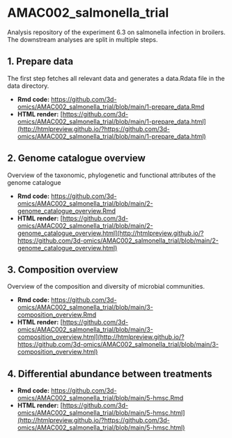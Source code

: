 # AMAC002_salmonella_trial

Analysis repository of the experiment 6.3 on salmonella infection in broilers. The downstream analyses are split in multiple steps.

## 1. Prepare data

The first step fetches all relevant data and generates a data.Rdata file in the data directory. 

- **Rmd code:** https://github.com/3d-omics/AMAC002_salmonella_trial/blob/main/1-prepare_data.Rmd
- **HTML render:** [https://github.com/3d-omics/AMAC002_salmonella_trial/blob/main/1-prepare_data.html](http://htmlpreview.github.io/?https://github.com/3d-omics/AMAC002_salmonella_trial/blob/main/1-prepare_data.html)

## 2. Genome catalogue overview

Overview of the taxonomic, phylogenetic and functional attributes of the genome catalogue

- **Rmd code:** https://github.com/3d-omics/AMAC002_salmonella_trial/blob/main/2-genome_catalogue_overview.Rmd
- **HTML render:** [https://github.com/3d-omics/AMAC002_salmonella_trial/blob/main/2-genome_catalogue_overview.html](http://htmlpreview.github.io/?https://github.com/3d-omics/AMAC002_salmonella_trial/blob/main/2-genome_catalogue_overview.html)

## 3. Composition overview

Overview of the composition and diversity of microbial communities.

- **Rmd code:** https://github.com/3d-omics/AMAC002_salmonella_trial/blob/main/3-composition_overview.Rmd
- **HTML render:** [https://github.com/3d-omics/AMAC002_salmonella_trial/blob/main/3-composition_overview.html](http://htmlpreview.github.io/?https://github.com/3d-omics/AMAC002_salmonella_trial/blob/main/3-composition_overview.html)

## 4. Differential abundance between treatments

- **Rmd code:** https://github.com/3d-omics/AMAC002_salmonella_trial/blob/main/5-hmsc.Rmd
- **HTML render:** [https://github.com/3d-omics/AMAC002_salmonella_trial/blob/main/5-hmsc.html](http://htmlpreview.github.io/?https://github.com/3d-omics/AMAC002_salmonella_trial/blob/main/5-hmsc.html)
